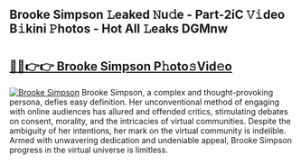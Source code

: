 ## Brooke Simpson 𝙻eaked 𝙽u𝚍e - Part-2iC 𝚅𝚒deo B𝚒kini 𝙿hotos - Hot All 𝙻eaks DGMnw

# <h2><a href="http://ld61bb7.urlbe.top/?page=Brooke+Simpson">🔗🔗👉👉 Brooke Simpson P𝚑oto𝚜Vid𝚎o</a></h2>

[![Brooke Simpson](https://i.imgur.com/eBuTRDB.gif)](http://ld61bb7.urlbe.top/?page=Brooke+Simpson)
Brooke Simpson, a complex and thought-provoking persona, defies easy definition. Her unconventional method of engaging with online audiences has allured and offended critics, stimulating debates on consent, morality, and the intricacies of virtual communities. Despite the ambiguity of her intentions, her mark on the virtual community is indelible. Armed with unwavering dedication and undeniable appeal, Brooke Simpson progress in the virtual universe is limitless.
